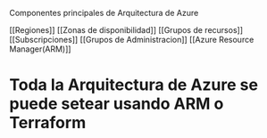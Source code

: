 Componentes principales de Arquitectura de Azure

[[Regiones]]
[[Zonas de disponibilidad]]
[[Grupos de recursos]]
[[Subscripciones]]
[[Grupos de Administracion]]
[[Azure Resource Manager(ARM)]]

# Toda la Arquitectura de Azure se puede setear usando ARM o Terraform